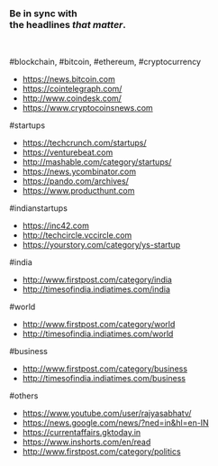
<h3>
Be in sync with  <br>
the headlines <i>that matter</i>.
</h3>
<br>

#blockchain, #bitcoin, #ethereum, #cryptocurrency
* https://news.bitcoin.com
* https://cointelegraph.com/
* http://www.coindesk.com/
* https://www.cryptocoinsnews.com

#startups
* https://techcrunch.com/startups/
* https://venturebeat.com
* http://mashable.com/category/startups/
* https://news.ycombinator.com
* https://pando.com/archives/
* https://www.producthunt.com

#indianstartups
* https://inc42.com
* http://techcircle.vccircle.com
* https://yourstory.com/category/ys-startup

#india
* http://www.firstpost.com/category/india
* http://timesofindia.indiatimes.com/india

#world
* http://www.firstpost.com/category/world
* http://timesofindia.indiatimes.com/world

#business
* http://www.firstpost.com/category/business
* http://timesofindia.indiatimes.com/business

#others
* https://www.youtube.com/user/rajyasabhatv/
* https://news.google.com/news/?ned=in&hl=en-IN
* https://currentaffairs.gktoday.in
* https://www.inshorts.com/en/read
* http://www.firstpost.com/category/politics
